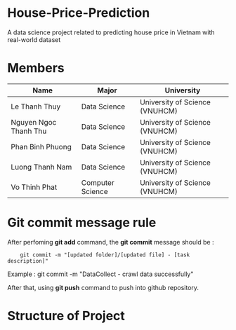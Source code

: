 # House-Price-Prediction
A data science project related to predicting house price in Vietnam with real-world dataset

# Members
| **Name**| **Major**| **University**|
|-|-|-|
| Le Thanh Thuy | Data Science  | University of Science (VNUHCM) |
| Nguyen Ngoc Thanh Thu | Data Science  | University of Science (VNUHCM) |
| Phan Binh Phuong | Data Science  | University of Science (VNUHCM) |
| Luong Thanh Nam| Data Science  | University of Science (VNUHCM) |
| Vo Thinh Phat  | Computer Science | University of Science (VNUHCM) |

# Git commit message rule
After perfoming **git add** command, the **git commit** message should be :

        git commit -m "[updated folder]/[updated file] - [task description]"

Example : git commit -m "DataCollect - crawl data successfully"

After that, using **git push** command to push into github repository.

# Structure of Project